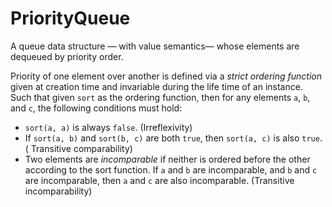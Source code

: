 # PriorityQueue

A queue data structure — with value semantics— whose elements are dequeued by priority order.

Priority of one element over another is defined via a *strict ordering function* given at creation time and
invariable during the life time of an instance.
Such that given `sort` as the ordering function, then for any elements `a`, `b`, and `c`,
the following conditions must hold:

 -   `sort(a, a)` is always `false`. (Irreflexivity)
 -   If `sort(a, b)` and `sort(b, c)` are both `true`, then `sort(a, c)` is also `true`.
    ( Transitive comparability)
 -   Two elements are *incomparable* if neither is ordered before the other according to the sort function.
    If `a` and `b` are incomparable, and `b` and `c` are incomparable, then `a` and `c` are also incomparable.
    (Transitive incomparability)
